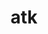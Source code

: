 ---
title: "atk"
layout: cache
categories: [package, develop]
meta: {"compilers": ["gcc@11.4.0"], "num_specs": 19, "num_specs_by_stack": {"root": 19}, "oss": ["ubuntu22.04"], "platforms": ["linux"], "stacks": ["root"], "targets": ["x86_64_v3"], "versions": ["2.38.0"]}
spec_details: [{"compiler": "gcc@11.4.0", "hash": "2kccqgw32qcsabbg4g25rszoxlbyt3q7", "os": "ubuntu22.04", "platform": "linux", "size": "-", "stacks": ["root"], "target": "x86_64_v3", "variants": ["build_system=meson", "buildtype=release", "default_library:=shared", "~strip"], "versions": ["2.38.0"]}, {"compiler": "gcc@11.4.0", "hash": "3sacxniremigk5b2wmlx54e44vyllt5w", "os": "ubuntu22.04", "platform": "linux", "size": "-", "stacks": ["root"], "target": "x86_64_v3", "variants": ["build_system=meson", "buildtype=release", "default_library:=shared", "~strip"], "versions": ["2.38.0"]}, {"compiler": "gcc@11.4.0", "hash": "66hv3nvxizpamorxtgw7zmck65yvfhei", "os": "ubuntu22.04", "platform": "linux", "size": "-", "stacks": ["root"], "target": "x86_64_v3", "variants": ["build_system=meson", "buildtype=release", "default_library:=shared", "~strip"], "versions": ["2.38.0"]}, {"compiler": "gcc@11.4.0", "hash": "bspgu2j7njk7mebozg2lbtnuibqvz4na", "os": "ubuntu22.04", "platform": "linux", "size": "-", "stacks": ["root"], "target": "x86_64_v3", "variants": ["build_system=meson", "buildtype=release", "default_library:=shared", "~strip"], "versions": ["2.38.0"]}, {"compiler": "gcc@11.4.0", "hash": "e67fwz45gomntjw43ffkkhpeh2xkqnc7", "os": "ubuntu22.04", "platform": "linux", "size": "-", "stacks": ["root"], "target": "x86_64_v3", "variants": ["build_system=meson", "buildtype=release", "default_library:=shared", "~strip"], "versions": ["2.38.0"]}, {"compiler": "gcc@11.4.0", "hash": "fmpr2rga3syg6wqld5jsysyyq7utwch3", "os": "ubuntu22.04", "platform": "linux", "size": "-", "stacks": ["root"], "target": "x86_64_v3", "variants": ["build_system=meson", "buildtype=release", "default_library:=shared", "~strip"], "versions": ["2.38.0"]}, {"compiler": "gcc@11.4.0", "hash": "jt77g43u53txoldwro3upg5ddyqsjfbg", "os": "ubuntu22.04", "platform": "linux", "size": "-", "stacks": ["root"], "target": "x86_64_v3", "variants": ["build_system=meson", "buildtype=release", "default_library:=shared", "~strip"], "versions": ["2.38.0"]}, {"compiler": "gcc@11.4.0", "hash": "knxy4oyruein4zi4r4gyqznmx6em6fz5", "os": "ubuntu22.04", "platform": "linux", "size": "-", "stacks": ["root"], "target": "x86_64_v3", "variants": ["build_system=meson", "buildtype=release", "default_library:=shared", "~strip"], "versions": ["2.38.0"]}, {"compiler": "gcc@11.4.0", "hash": "lvufah27rlreew33vkarx6rbaejw7xof", "os": "ubuntu22.04", "platform": "linux", "size": "-", "stacks": ["root"], "target": "x86_64_v3", "variants": ["build_system=meson", "buildtype=release", "default_library:=shared", "~strip"], "versions": ["2.38.0"]}, {"compiler": "gcc@11.4.0", "hash": "naczlz7dtoeka5djbzxf6wnwuwb2bsyy", "os": "ubuntu22.04", "platform": "linux", "size": "-", "stacks": ["root"], "target": "x86_64_v3", "variants": ["build_system=meson", "buildtype=release", "default_library:=shared", "~strip"], "versions": ["2.38.0"]}, {"compiler": "gcc@11.4.0", "hash": "ocufrkwno2lz7rghsnytvkkwpne6hgow", "os": "ubuntu22.04", "platform": "linux", "size": "-", "stacks": ["root"], "target": "x86_64_v3", "variants": ["build_system=meson", "buildtype=release", "default_library:=shared", "~strip"], "versions": ["2.38.0"]}, {"compiler": "gcc@11.4.0", "hash": "sqnh5qtmnjuykfb3wnnm73xnsrlsxyr2", "os": "ubuntu22.04", "platform": "linux", "size": "-", "stacks": ["root"], "target": "x86_64_v3", "variants": ["build_system=meson", "buildtype=release", "default_library:=shared", "~strip"], "versions": ["2.38.0"]}, {"compiler": "gcc@11.4.0", "hash": "tus4lccksq4zrhis2dm45ewlzk4aiun6", "os": "ubuntu22.04", "platform": "linux", "size": "-", "stacks": ["root"], "target": "x86_64_v3", "variants": ["build_system=meson", "buildtype=release", "default_library:=shared", "~strip"], "versions": ["2.38.0"]}, {"compiler": "gcc@11.4.0", "hash": "uanr6i5qhgzre2piqb5estchkcq4yvyd", "os": "ubuntu22.04", "platform": "linux", "size": "-", "stacks": ["root"], "target": "x86_64_v3", "variants": ["build_system=meson", "buildtype=release", "default_library:=shared", "~strip"], "versions": ["2.38.0"]}, {"compiler": "gcc@11.4.0", "hash": "uvq626wbqkr2rb6zeesgq2nrqgh2o5ly", "os": "ubuntu22.04", "platform": "linux", "size": "-", "stacks": ["root"], "target": "x86_64_v3", "variants": ["build_system=meson", "buildtype=release", "default_library:=shared", "~strip"], "versions": ["2.38.0"]}, {"compiler": "gcc@11.4.0", "hash": "uyfgedj56tcmrrlgrldccdhoidncrurp", "os": "ubuntu22.04", "platform": "linux", "size": "-", "stacks": ["root"], "target": "x86_64_v3", "variants": ["build_system=meson", "buildtype=release", "default_library:=shared", "~strip"], "versions": ["2.38.0"]}, {"compiler": "gcc@11.4.0", "hash": "v7nh77yruuyeknwieetco64lknrt7ve4", "os": "ubuntu22.04", "platform": "linux", "size": "-", "stacks": ["root"], "target": "x86_64_v3", "variants": ["build_system=meson", "buildtype=release", "default_library:=shared", "~strip"], "versions": ["2.38.0"]}, {"compiler": "gcc@11.4.0", "hash": "y2gfkqc7tzi32dwslnrelydmszbnig33", "os": "ubuntu22.04", "platform": "linux", "size": "-", "stacks": ["root"], "target": "x86_64_v3", "variants": ["build_system=meson", "buildtype=release", "default_library:=shared", "~strip"], "versions": ["2.38.0"]}, {"compiler": "gcc@11.4.0", "hash": "zexoapqx2eh2xg4tukklrh6z2ebyepep", "os": "ubuntu22.04", "platform": "linux", "size": "-", "stacks": ["root"], "target": "x86_64_v3", "variants": ["build_system=meson", "buildtype=release", "default_library:=shared", "~strip"], "versions": ["2.38.0"]}]
---